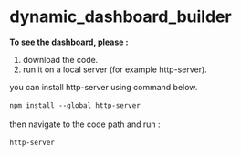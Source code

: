# dynamic_dashboard_builder

**To see the dashboard, please :**

1. download the code. <br />
2. run it on a local server (for example http-server). <br />

you can install http-server using command below. <br /><br />
```npm install --global http-server ``` <br /><br />
then navigate to the code path and run : <br /><br />
```http-server ``` <br /><br />
